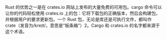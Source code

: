 Rust 的优势之一是在 crates.io 网站上发布的大量免费的可用包。cargo 命令可以让你的代码轻松使用 crates.io 上的包：它将下载包的正确版本，然后会构建包，并根据用户的要求更新包。一个 Rust 包，无论是库还是可执行文件，都叫作 crate（发音为/kreɪt/，意思是“板条箱”​）2。Cargo 和 crates.io 的名字都来源于这个术语。